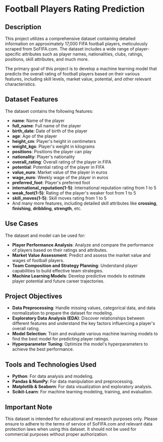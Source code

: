 # Football Players Rating Prediction

## Description
This project utilizes a comprehensive dataset containing detailed information on approximately 17,000 FIFA football players, meticulously scraped from SoFIFA.com. The dataset includes a wide range of player-specific attributes such as player names, nationalities, clubs, ratings, positions, skill attributes, and much more.

The primary goal of this project is to develop a machine learning model that predicts the overall rating of football players based on their various features, including skill levels, market value, potential, and other relevant characteristics.

## Dataset Features
The dataset contains the following features:
- **name**: Name of the player
- **full_name**: Full name of the player
- **birth_date**: Date of birth of the player
- **age**: Age of the player
- **height_cm**: Player's height in centimeters
- **weight_kgs**: Player's weight in kilograms
- **positions**: Positions the player can play
- **nationality**: Player's nationality
- **overall_rating**: Overall rating of the player in FIFA
- **potential**: Potential rating of the player in FIFA
- **value_euro**: Market value of the player in euros
- **wage_euro**: Weekly wage of the player in euros
- **preferred_foot**: Player's preferred foot
- **international_reputation(1-5)**: International reputation rating from 1 to 5
- **weak_foot(1-5)**: Rating of the player's weaker foot from 1 to 5
- **skill_moves(1-5)**: Skill moves rating from 1 to 5
- And many more features, including detailed skill attributes like **crossing**, **finishing**, **dribbling**, **strength**, etc.

## Use Cases
The dataset and model can be used for:
- **Player Performance Analysis**: Analyze and compare the performance of players based on their ratings and attributes.
- **Market Value Assessment**: Predict and assess the market value and wages of football players.
- **Team Composition and Strategy Planning**: Understand player capabilities to build effective team strategies.
- **Machine Learning Models**: Develop predictive models to estimate player potential and future career trajectories.

## Project Objectives
- **Data Preprocessing**: Handle missing values, categorical data, and data normalization to prepare the dataset for modeling.
- **Exploratory Data Analysis (EDA)**: Discover relationships between different features and understand the key factors influencing a player's overall rating.
- **Model Selection**: Train and evaluate various machine learning models to find the best model for predicting player ratings.
- **Hyperparameter Tuning**: Optimize the model's hyperparameters to achieve the best performance.

## Tools and Technologies Used
- **Python**: For data analysis and modeling.
- **Pandas & NumPy**: For data manipulation and preprocessing.
- **Matplotlib & Seaborn**: For data visualization and exploratory analysis.
- **Scikit-Learn**: For machine learning modeling, training, and evaluation.

## Important Note
This dataset is intended for educational and research purposes only. Please ensure to adhere to the terms of service of SoFIFA.com and relevant data protection laws when using this dataset. It should not be used for commercial purposes without proper authorization.
